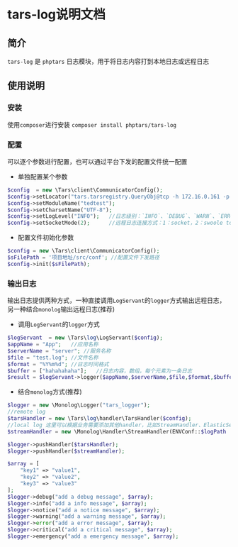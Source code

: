 
# tars-log说明文档

## 简介
`tars-log` 是 `phptars` 日志模块，用于将日志内容打到本地日志或远程日志

## 使用说明

### 安装
使用`composer`进行安装
`composer install phptars/tars-log`

### 配置

可以逐个参数进行配置，也可以通过平台下发的配置文件统一配置
- 单独配置某个参数
```php
$config  = new \Tars\client\CommunicatorConfig();  
$config->setLocator("tars.tarsregistry.QueryObj@tcp -h 172.16.0.161 -p 17890");  
$config->setModuleName("tedtest");  
$config->setCharsetName("UTF-8");
$config->setLogLevel("INFO");	//日志级别：`INFO`、`DEBUG`、`WARN`、`ERROR` 默认INFO
$config->setSocketMode(2);		//远程日志连接方式：1：socket，2：swoole tcp client 3: swoole coroutine tcp client
```
- 配置文件初始化参数
```php
$config = new \Tars\client\CommunicatorConfig();
$sFilePath = '项目地址/src/conf'; //配置文件下发路径
$config->init($sFilePath);
```

### 输出日志
输出日志提供两种方式，一种直接调用`LogServant`的`logger`方式输出远程日志，另一种结合`monolog`输出远程日志(推荐)

- 调用`LogServant`的`logger`方式
```php
$logServant  = new \Tars\log\LogServant($config);  
$appName = "App";	//应用名称
$serverName = "server";	//服务名称
$file = "test.log";	//文件名称
$format = "%Y%m%d";	//日志时间格式
$buffer = ["hahahahaha"];	//日志内容，数组，每个元素为一条日志
$result = $logServant->logger($appName,$serverName,$file,$format,$buffer);
```

- 结合`monolog`方式(推荐)
```php
$logger = new \Monolog\Logger("tars_logger");
//remote log
$tarsHandler = new \Tars\log\handler\TarsHandler($config);
//local log 这里可以根据业务需要添加其他handler，比如StreamHandler、ElasticSearchHandler 等
$streamHandler = new \Monolog\Handler\StreamHandler(ENVConf::$logPath . "/" . __CLASS__  . ".log");

$logger->pushHandler($tarsHandler);
$logger->pushHandler($streamHandler);

$array = [
    "key1" => "value1",
    "key2" => "value2",
    "key3" => "value3"
];
$logger->debug("add a debug message", $array);
$logger->info("add a info message", $array);
$logger->notice("add a notice message", $array);
$logger->warning("add a warning message", $array);
$logger->error("add a error message", $array);
$logger->critical("add a critical message", $array);
$logger->emergency("add a emergency message", $array);
```